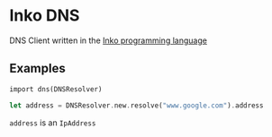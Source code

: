 # Inko DNS
DNS Client written in the [Inko programming language](https://inko-lang.org/)

## Examples
```rs
import dns(DNSResolver)

let address = DNSResolver.new.resolve("www.google.com").address
```
`address` is an `IpAddress`